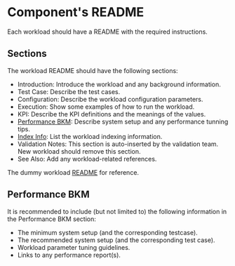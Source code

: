 # Component's README

Each workload should have a README with the required instructions.

## Sections

The workload README should have the following sections:
- Introduction: Introduce the workload and any background information.
- Test Case: Describe the test cases.
- Configuration: Describe the workload configuration parameters.
- Execution: Show some examples of how to run the workload.
- KPI: Describe the KPI definitions and the meanings of the values.
- [Performance BKM][Performance BKM]: Describe system setup and any performance tunning tips.
- [Index Info][Index Info]: List the workload indexing information.
- Validation Notes: This section is auto-inserted by the validation team. New workload should remove this section.
- See Also: Add any workload-related references.

The dummy workload [README](../../../workload/dummy/README.md) for reference.

## Performance BKM

It is recommended to include (but not limited to) the following information in the Performance BKM section:
- The minimum system setup (and the corresponding testcase).
- The recommended system setup (and the corresponding test case).
- Workload parameter tuning guidelines. 
- Links to any performance report(s).

[Performance BKM]: #performance-bkm
[Index Info]: #index-info
[platform]: ../../../workload/platforms
